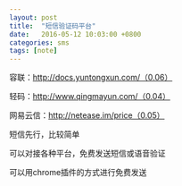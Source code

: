 ```yaml
---
layout: post
title:  "短信验证码平台"
date:   2016-05-12 10:03:00 +0800
categories: sms
tags: [note]
---
```


容联：http://docs.yuntongxun.com/（0.06）

轻码：http://www.qingmayun.com/（0.04）

网易云信：http://netease.im/price（0.05）

短信先行，比较简单

可以对接各种平台，免费发送短信或语音验证

可以用chrome插件的方式进行免费发送
